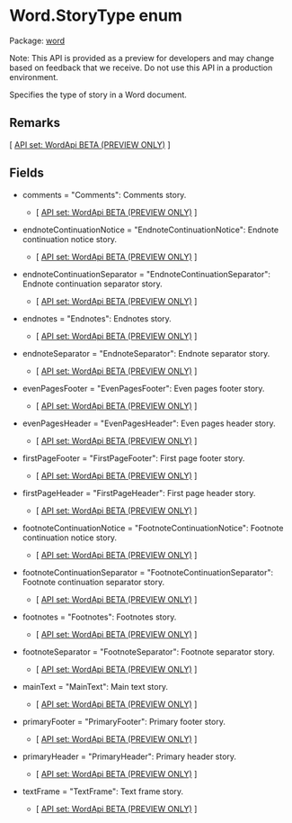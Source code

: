 # Word.StoryType enum

Package: [word](/en-us/javascript/api/word)

Note: This API is provided as a preview for developers and may change based on feedback that we receive. Do not use this API in a production environment.

Specifies the type of story in a Word document.

## Remarks

[ [API set: WordApi BETA (PREVIEW ONLY)](/en-us/javascript/api/requirement-sets/word/word-api-requirement-sets) ]

## Fields

- comments = "Comments": Comments story.
  - [ [API set: WordApi BETA (PREVIEW ONLY)](/en-us/javascript/api/requirement-sets/word/word-api-requirement-sets) ]

- endnoteContinuationNotice = "EndnoteContinuationNotice": Endnote continuation notice story.
  - [ [API set: WordApi BETA (PREVIEW ONLY)](/en-us/javascript/api/requirement-sets/word/word-api-requirement-sets) ]

- endnoteContinuationSeparator = "EndnoteContinuationSeparator": Endnote continuation separator story.
  - [ [API set: WordApi BETA (PREVIEW ONLY)](/en-us/javascript/api/requirement-sets/word/word-api-requirement-sets) ]

- endnotes = "Endnotes": Endnotes story.
  - [ [API set: WordApi BETA (PREVIEW ONLY)](/en-us/javascript/api/requirement-sets/word/word-api-requirement-sets) ]

- endnoteSeparator = "EndnoteSeparator": Endnote separator story.
  - [ [API set: WordApi BETA (PREVIEW ONLY)](/en-us/javascript/api/requirement-sets/word/word-api-requirement-sets) ]

- evenPagesFooter = "EvenPagesFooter": Even pages footer story.
  - [ [API set: WordApi BETA (PREVIEW ONLY)](/en-us/javascript/api/requirement-sets/word/word-api-requirement-sets) ]

- evenPagesHeader = "EvenPagesHeader": Even pages header story.
  - [ [API set: WordApi BETA (PREVIEW ONLY)](/en-us/javascript/api/requirement-sets/word/word-api-requirement-sets) ]

- firstPageFooter = "FirstPageFooter": First page footer story.
  - [ [API set: WordApi BETA (PREVIEW ONLY)](/en-us/javascript/api/requirement-sets/word/word-api-requirement-sets) ]

- firstPageHeader = "FirstPageHeader": First page header story.
  - [ [API set: WordApi BETA (PREVIEW ONLY)](/en-us/javascript/api/requirement-sets/word/word-api-requirement-sets) ]

- footnoteContinuationNotice = "FootnoteContinuationNotice": Footnote continuation notice story.
  - [ [API set: WordApi BETA (PREVIEW ONLY)](/en-us/javascript/api/requirement-sets/word/word-api-requirement-sets) ]

- footnoteContinuationSeparator = "FootnoteContinuationSeparator": Footnote continuation separator story.
  - [ [API set: WordApi BETA (PREVIEW ONLY)](/en-us/javascript/api/requirement-sets/word/word-api-requirement-sets) ]

- footnotes = "Footnotes": Footnotes story.
  - [ [API set: WordApi BETA (PREVIEW ONLY)](/en-us/javascript/api/requirement-sets/word/word-api-requirement-sets) ]

- footnoteSeparator = "FootnoteSeparator": Footnote separator story.
  - [ [API set: WordApi BETA (PREVIEW ONLY)](/en-us/javascript/api/requirement-sets/word/word-api-requirement-sets) ]

- mainText = "MainText": Main text story.
  - [ [API set: WordApi BETA (PREVIEW ONLY)](/en-us/javascript/api/requirement-sets/word/word-api-requirement-sets) ]

- primaryFooter = "PrimaryFooter": Primary footer story.
  - [ [API set: WordApi BETA (PREVIEW ONLY)](/en-us/javascript/api/requirement-sets/word/word-api-requirement-sets) ]

- primaryHeader = "PrimaryHeader": Primary header story.
  - [ [API set: WordApi BETA (PREVIEW ONLY)](/en-us/javascript/api/requirement-sets/word/word-api-requirement-sets) ]

- textFrame = "TextFrame": Text frame story.
  - [ [API set: WordApi BETA (PREVIEW ONLY)](/en-us/javascript/api/requirement-sets/word/word-api-requirement-sets) ]